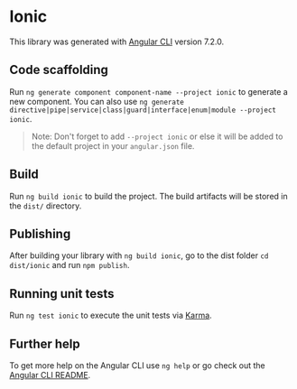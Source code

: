 # Ionic

This library was generated with [Angular CLI](https://github.com/angular/angular-cli) version 7.2.0.

## Code scaffolding

Run `ng generate component component-name --project ionic` to generate a new component. You can also use `ng generate directive|pipe|service|class|guard|interface|enum|module --project ionic`.

> Note: Don't forget to add `--project ionic` or else it will be added to the default project in your `angular.json` file.

## Build

Run `ng build ionic` to build the project. The build artifacts will be stored in the `dist/` directory.

## Publishing

After building your library with `ng build ionic`, go to the dist folder `cd dist/ionic` and run `npm publish`.

## Running unit tests

Run `ng test ionic` to execute the unit tests via [Karma](https://karma-runner.github.io).

## Further help

To get more help on the Angular CLI use `ng help` or go check out the [Angular CLI README](https://github.com/angular/angular-cli/blob/master/README.md).
